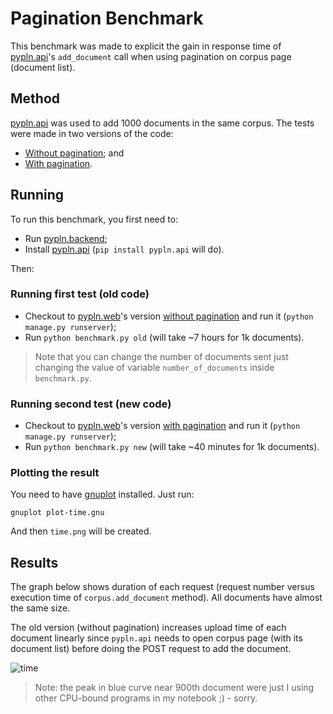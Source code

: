 Pagination Benchmark
====================

This benchmark was made to explicit the gain in response time of
[pypln.api](https://github.com/NAMD/pypln.api)'s `add_document` call when using
pagination on corpus page (document list).


Method
------

[pypln.api](https://github.com/NAMD/pypln.api) was used to add 1000 documents
in the same corpus. The tests were made in two versions of the code:

- [Without pagination](https://github.com/NAMD/pypln.web/commit/d4f942036f1472a26ac5bbeb823cc8dc7bf51fbd); and
- [With pagination](https://github.com/NAMD/pypln.web/commit/452566986c16e9fe10f4519753745c593244b7fc).


Running
-------

To run this benchmark, you first need to:

- Run [pypln.backend](https://github.com/NAMD/pypln.backend);
- Install [pypln.api](https://github.com/NAMD/pypln.api) (`pip install
  pypln.api` will do).

Then:

### Running first test (old code)

- Checkout to [pypln.web](https://github.com/NAMD/pypln.web)'s version [without
  pagination](https://github.com/NAMD/pypln.web/commit/d4f942036f1472a26ac5bbeb823cc8dc7bf51fbd)
  and run it (`python manage.py runserver`);
- Run `python benchmark.py old` (will take ~7 hours for 1k documents).

> Note that you can change the number of documents sent just changing the value
> of variable `number_of_documents` inside `benchmark.py`.

### Running second test (new code)

- Checkout to [pypln.web](https://github.com/NAMD/pypln.web)'s version [with
  pagination](https://github.com/NAMD/pypln.web/commit/452566986c16e9fe10f4519753745c593244b7fc)
  and run it (`python manage.py runserver`);
- Run `python benchmark.py new` (will take  ~40 minutes for 1k documents).

### Plotting the result

You need to have [gnuplot](http://gnuplot.info/) installed. Just run:

    gnuplot plot-time.gnu

And then `time.png` will be created.


Results
-------

The graph below shows duration of each request (request number versus execution
time of `corpus.add_document` method). All documents have almost the same size.

The old version (without pagination) increases upload time of each document
linearly since `pypln.api` needs to open corpus page (with its document list)
before doing the POST request to add the document.

![time](https://f.cloud.github.com/assets/186126/213161/c228cf96-8360-11e2-876b-6b2bb0cfafdb.png)

> Note: the peak in blue curve near 900th document were just I using other
> CPU-bound programs in my notebook ;) - sorry.

